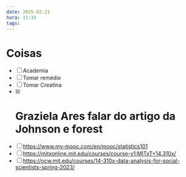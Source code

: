 ```yaml
---
date: 2025-02-21
hora: 11:31
tags:
---
```





# Coisas
- [ ] Academia
- [ ] Tomar remédio
- [ ] Tomar Creatina
- [x] # Graziela Ares falar do artigo da Johnson e forest
- [ ] https://www.my-mooc.com/en/mooc/statistics101
- [ ] https://mitxonline.mit.edu/courses/course-v1:MITxT+14.310x/
- [ ] https://ocw.mit.edu/courses/14-310x-data-analysis-for-social-scientists-spring-2023/